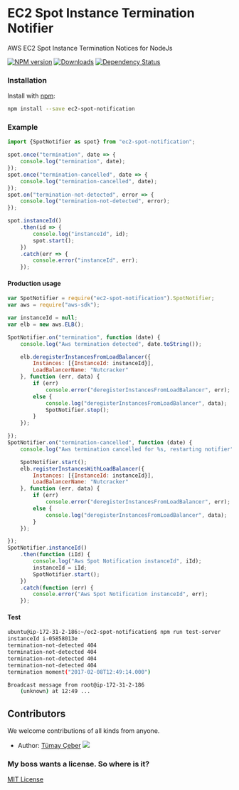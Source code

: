 # EC2 Spot Instance Termination Notifier
AWS EC2 Spot Instance Termination Notices for NodeJs

[![NPM version][npm-image]][npm-url] [![Downloads][downloads-image]][npm-url] [![Dependency Status][dependency-image]][dependency-url]

### Installation
Install with [npm](http://github.com/isaacs/npm):
```bash
npm install --save ec2-spot-notification
```

### Example
```typescript
import {SpotNotifier as spot} from "ec2-spot-notification";

spot.once("termination", date => {
    console.log("termination", date);
});
spot.once("termination-cancelled", date => {
    console.log("termination-cancelled", date);
});
spot.on("termination-not-detected", error => {
    console.log("termination-not-detected", error);
});

spot.instanceId()
    .then(id => {
        console.log("instanceId", id);
        spot.start();
    })
    .catch(err => {
        console.error("instanceId", err);
    });
```

#### Production usage
```javascript
var SpotNotifier = require("ec2-spot-notification").SpotNotifier;
var aws = require("aws-sdk");

var instanceId = null;
var elb = new aws.ELB();

SpotNotifier.on("termination", function (date) {
    console.log("Aws termination detected", date.toString());

    elb.deregisterInstancesFromLoadBalancer({
        Instances: [{InstanceId: instanceId}],
        LoadBalancerName: "Nutcracker"
    }, function (err, data) {
        if (err)
            console.error("deregisterInstancesFromLoadBalancer", err);
        else {
            console.log("deregisterInstancesFromLoadBalancer", data);
            SpotNotifier.stop();
        }
    });

});
SpotNotifier.on("termination-cancelled", function (date) {
    console.log("Aws termination cancelled for %s, restarting notifier", date.toString());

    SpotNotifier.start();
    elb.registerInstancesWithLoadBalancer({
        Instances: [{InstanceId: instanceId}],
        LoadBalancerName: "Nutcracker"
    }, function (err, data) {
        if (err)
            console.error("deregisterInstancesFromLoadBalancer", err);
        else {
            console.log("deregisterInstancesFromLoadBalancer", data);
        }
    });

});
SpotNotifier.instanceId()
    .then(function (iId) {
        console.log("Aws Spot Notification instanceId", iId);
        instanceId = iId;
        SpotNotifier.start();
    })
    .catch(function (err) {
        console.error("Aws Spot Notification instanceId", err);
    });
```

#### Test
```bash
ubuntu@ip-172-31-2-186:~/ec2-spot-notification$ npm run test-server
instanceId i-05858013e
termination-not-detected 404
termination-not-detected 404
termination-not-detected 404
termination-not-detected 404
termination moment("2017-02-08T12:49:14.000")

Broadcast message from root@ip-172-31-2-186
	(unknown) at 12:49 ...

```

## Contributors
We welcome contributions of all kinds from anyone. 
* Author: [Tümay Çeber](https://github.com/brendtumi) [![](https://img.shields.io/gratipay/user/brendtumi.svg)]()

### My boss wants a license. So where is it?
[MIT License](./LICENSE)

[dependency-image]: https://david-dm.org/brendtumi/ec2-spot-notification.svg?style=flat-square
[downloads-image]: http://img.shields.io/npm/dm/ec2-spot-notification.svg?style=flat-square
[npm-image]: https://img.shields.io/npm/v/ec2-spot-notification.svg?style=flat-square
[dependency-url]: https://david-dm.org/brendtumi/ec2-spot-notification
[npm-url]: https://npmjs.org/package/ec2-spot-notification